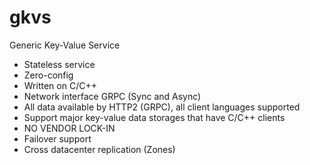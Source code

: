 # gkvs
Generic Key-Value Service

* Stateless service
* Zero-config
* Written on C/C++
* Network interface GRPC (Sync and Async)
* All data available by HTTP2 (GRPC), all client languages supported
* Support major key-value data storages that have C/C++ clients
* NO VENDOR LOCK-IN
* Failover support
* Cross datacenter replication (Zones)

